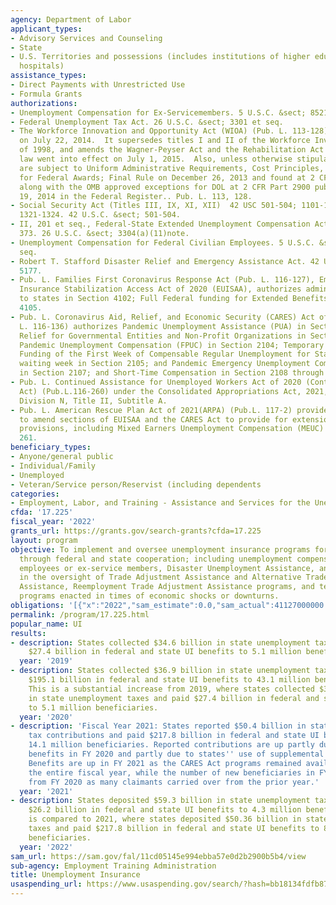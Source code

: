 ```yaml
---
agency: Department of Labor
applicant_types:
- Advisory Services and Counseling
- State
- U.S. Territories and possessions (includes institutions of higher education and
  hospitals)
assistance_types:
- Direct Payments with Unrestricted Use
- Formula Grants
authorizations:
- Unemployment Compensation for Ex-Servicemembers. 5 U.S.C. &sect; 8521 et seq.
- Federal Unemployment Tax Act. 26 U.S.C. &sect; 3301 et seq.
- The Workforce Innovation and Opportunity Act (WIOA) (Pub. L. 113-128) was passed
  on July 22, 2014.  It supersedes titles I and II of the Workforce Investment Act
  of 1998, and amends the Wagner-Peyser Act and the Rehabilitation Act of 1973.  The
  law went into effect on July 1, 2015.  Also, unless otherwise stipulated, recipients
  are subject to Uniform Administrative Requirements, Cost Principles, and Audit Requirements
  for Federal Awards; Final Rule on December 26, 2013 and found at 2 CFR Part 200
  along with the OMB approved exceptions for DOL at 2 CFR Part 2900 published on December
  19, 2014 in the Federal Register.. Pub. L. 113, 128.
- Social Security Act (Titles III, IX, XI, XII)  42 USC 501-504; 1101-1110; 1320b-7;
  1321-1324. 42 U.S.C. &sect; 501-504.
- II, 201 et seq., Federal-State Extended Unemployment Compensation Act. Pub. L. 91,
  373. 26 U.S.C. &sect; 3304(a)(11)note.
- Unemployment Compensation for Federal Civilian Employees. 5 U.S.C. &sect; 8501 et
  seq.
- Robert T. Stafford Disaster Relief and Emergency Assistance Act. 42 U.S.C. &sect;
  5177.
- Pub. L. Families First Coronavirus Response Act (Pub. L. 116-127), Emergency Unemployment
  Insurance Stabilization Access Act of 2020 (EUISAA), authorizes administrative grants
  to states in Section 4102; Full Federal funding for Extended Benefits (EB) in Section
  4105.
- Pub. L. Coronavirus Aid, Relief, and Economic Security (CARES) Act of 2020 (Pub.
  L. 116-136) authorizes Pandemic Unemployment Assistance (PUA) in Section 2102; Emergency
  Relief for Governmental Entities and Non-Profit Organizations in Section 2103; Federal
  Pandemic Unemployment Compensation (FPUC) in Section 2104; Temporary Full Federal
  Funding of the First Week of Compensable Regular Unemployment for States with no
  waiting week in Section 2105; and Pandemic Emergency Unemployment Compensation (PEUC)
  in Section 2107; and Short-Time Compensation in Section 2108 through Section 2111.
- Pub. L. Continued Assistance for Unemployed Workers Act of 2020 (Continued Assistance
  Act) (Pub.L.116-260) under the Consolidated Appropriations Act, 2021, including
  Division N, Title II, Subtitle A.
- Pub. L. American Rescue Plan Act of 2021(ARPA) (Pub.L. 117-2) provides authorization
  to amend sections of EUISAA and the CARES Act to provide for extensions of UI related
  provisions, including Mixed Earners Unemployment Compensation (MEUC) in Section
  261.
beneficiary_types:
- Anyone/general public
- Individual/Family
- Unemployed
- Veteran/Service person/Reservist (including dependents
categories:
- Employment, Labor, and Training - Assistance and Services for the Unemployed
cfda: '17.225'
fiscal_year: '2022'
grants_url: https://grants.gov/search-grants?cfda=17.225
layout: program
objective: To implement and oversee unemployment insurance programs for eligible workers
  through federal and state cooperation; including unemployment compensation for federal
  employees or ex-service members, Disaster Unemployment Assistance, and to assist
  in the oversight of Trade Adjustment Assistance and Alternative Trade Adjustment
  Assistance, Reemployment Trade Adjustment Assistance programs, and temporary UI
  programs enacted in times of economic shocks or downturns.
obligations: '[{"x":"2022","sam_estimate":0.0,"sam_actual":41127000000.0,"usa_spending_actual":3955280203.64},{"x":"2023","sam_estimate":29277000000.0,"sam_actual":0.0,"usa_spending_actual":3701391786.5},{"x":"2024","sam_estimate":50017000000.0,"sam_actual":0.0,"usa_spending_actual":3024877434.29}]'
permalink: /program/17.225.html
popular_name: UI
results:
- description: States collected $34.6 billion in state unemployment taxes and paid
    $27.4 billion in federal and state UI benefits to 5.1 million beneficiaries.
  year: '2019'
- description: States collected $36.9 billion in state unemployment taxes and paid
    $195.1 billion in federal and state UI benefits to 43.1 million beneficiaries.
    This is a substantial increase from 2019, where states collected $34.6 billion
    in state unemployment taxes and paid $27.4 billion in federal and state UI benefits
    to 5.1 million beneficiaries.
  year: '2020'
- description: 'Fiscal Year 2021: States reported $50.4 billion in state unemployment
    tax contributions and paid $217.8 billion in federal and state UI benefits to
    14.1 million beneficiaries. Reported contributions are up partly due to higher
    benefits in FY 2020 and partly due to states'' use of supplemental funding sources.
    Benefits are up in FY 2021 as the CARES Act programs remained available for nearly
    the entire fiscal year, while the number of new beneficiaries in FY 2021 declined
    from FY 2020 as many claimants carried over from the prior year.'
  year: '2021'
- description: States deposited $59.3 billion in state unemployment taxes and paid
    $26.2 billion in federal and state UI benefits to 4.3 million beneficiaries. This
    is compared to 2021, where states deposited $50.36 billion in state unemployment
    taxes and paid $217.8 billion in federal and state UI benefits to 8.9 million
    beneficiaries.
  year: '2022'
sam_url: https://sam.gov/fal/11cd05145e994ebba57e0d2b2900b5b4/view
sub-agency: Employment Training Administration
title: Unemployment Insurance
usaspending_url: https://www.usaspending.gov/search/?hash=bb18134fdfb87488ab962f3209c36b3b
---
```

